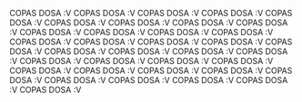 COPAS DOSA :V COPAS DOSA :V COPAS DOSA :V COPAS DOSA :V
COPAS DOSA :V COPAS DOSA :V COPAS DOSA :V COPAS DOSA :V
COPAS DOSA :V COPAS DOSA :V COPAS DOSA :V COPAS DOSA :V
COPAS DOSA :V COPAS DOSA :V COPAS DOSA :V COPAS DOSA :V
COPAS DOSA :V COPAS DOSA :V COPAS DOSA :V COPAS DOSA :V
COPAS DOSA :V COPAS DOSA :V COPAS DOSA :V COPAS DOSA :V
COPAS DOSA :V COPAS DOSA :V COPAS DOSA :V COPAS DOSA :V
COPAS DOSA :V COPAS DOSA :V COPAS DOSA :V COPAS DOSA :V
COPAS DOSA :V COPAS DOSA :V COPAS DOSA :V COPAS DOSA :V

